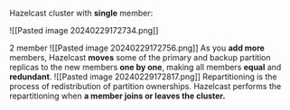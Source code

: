 Hazelcast cluster with **single** member:

![[Pasted image 20240229172734.png]]

2 member
![[Pasted image 20240229172756.png]]
As you **add more** members, Hazelcast **moves** some of the primary and backup partition replicas to the new members **one by one**, making all members **equal** and **redundant**.
![[Pasted image 20240229172817.png]]
Repartitioning is the process of redistribution of partition ownerships. Hazelcast performs the repartitioning when **a member joins or leaves the cluster.**